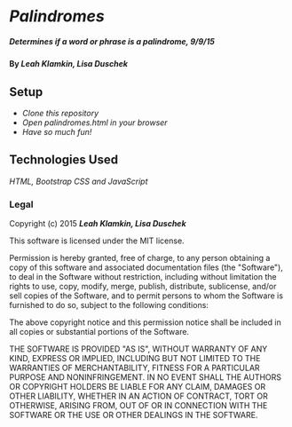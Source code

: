# _Palindromes_

##### _Determines if a word or phrase is a palindrome, 9/9/15_

#### By _**Leah Klamkin, Lisa Duschek**_

## Setup

* _Clone this repository_
* _Open palindromes.html in your browser_
* _Have so much fun!_

## Technologies Used

_HTML, Bootstrap CSS and JavaScript_

### Legal

Copyright (c) 2015 **_Leah Klamkin, Lisa Duschek_**

This software is licensed under the MIT license.

Permission is hereby granted, free of charge, to any person obtaining a copy
of this software and associated documentation files (the "Software"), to deal
in the Software without restriction, including without limitation the rights
to use, copy, modify, merge, publish, distribute, sublicense, and/or sell
copies of the Software, and to permit persons to whom the Software is
furnished to do so, subject to the following conditions:

The above copyright notice and this permission notice shall be included in
all copies or substantial portions of the Software.

THE SOFTWARE IS PROVIDED "AS IS", WITHOUT WARRANTY OF ANY KIND, EXPRESS OR
IMPLIED, INCLUDING BUT NOT LIMITED TO THE WARRANTIES OF MERCHANTABILITY,
FITNESS FOR A PARTICULAR PURPOSE AND NONINFRINGEMENT. IN NO EVENT SHALL THE
AUTHORS OR COPYRIGHT HOLDERS BE LIABLE FOR ANY CLAIM, DAMAGES OR OTHER
LIABILITY, WHETHER IN AN ACTION OF CONTRACT, TORT OR OTHERWISE, ARISING FROM,
OUT OF OR IN CONNECTION WITH THE SOFTWARE OR THE USE OR OTHER DEALINGS IN
THE SOFTWARE.
